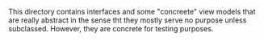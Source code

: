 ﻿This directory contains interfaces and some "concreete" view models that are
really abstract in the sense tht they mostly serve no purpose unless subclassed.
However, they are concrete for testing purposes.